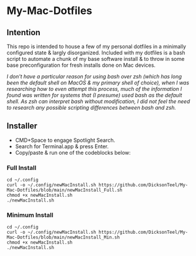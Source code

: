 # My-Mac-Dotfiles

## Intention
This repo is intended to house a few of my personal dotfiles in a minimally configured state & largly disorganized.
Included with my dotfiles is a bash script to automate a chunk of my base software install & to throw in some base preconfiguration for fresh installs done on Mac devices.

*I don't have a particular reason for using bash over zsh (which has long been the default shell on MacOS & my primary shell of choice), when I was researching how to even attempt this process, much of the information I found was written for systems that (I presume) used bash as the default shell. As zsh can interpret bash without modification, I did not feel the need to research any possible scripting differences between bash and zsh.*

## Installer
- CMD+Space to engage Spotlight Search.
- Search for Terminal.app & press Enter.
- Copy/paste & run one of the codeblocks below:
### Full Install
~~~
cd ~/.config
curl -o ~/.config/newMacInstall.sh https://github.com/DicksonTeel/My-Mac-Dotfiles/blob/main/newMacInstall_Full.sh
chmod +x newMacInstall.sh
./newMacInstall.sh
~~~

### Minimum Install
~~~
cd ~/.config
curl -o ~/.config/newMacInstall.sh https://github.com/DicksonTeel/My-Mac-Dotfiles/blob/main/newMacInstall_Min.sh
chmod +x newMacInstall.sh
./newMacInstall.sh
~~~
